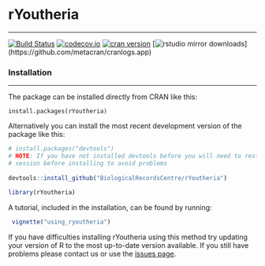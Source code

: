 # rYoutheria
------
[![Build Status](https://travis-ci.org/BiologicalRecordsCentre/rYoutheria.svg)](https://travis-ci.org/BiologicalRecordsCentre/rYoutheria)
[![codecov.io](https://codecov.io/github/BiologicalRecordsCentre/rYoutheria/coverage.svg?branch=master)](https://codecov.io/github/BiologicalRecordsCentre/rYoutheria?branch=master)
[![cran version](http://www.r-pkg.org/badges/version/rYoutheria)](http://cran.rstudio.com/web/packages/rYoutheria) 
[![rstudio mirror downloads](http://cranlogs.r-pkg.org/badges/rYoutheria?)](https://github.com/metacran/cranlogs.app)

### Installation
----------------

The package can be installed directly from CRAN like this:
    
    install.packages(rYoutheria)

Alternatively you can install the most recent development version of the package like this:

```r
# install.packages("devtools")
# NOTE: If you have not installed devtools before you will need to restart you R
# session before installing to avoid problems
    
devtools::install_github("BiologicalRecordsCentre/rYoutheria")
    
library(rYoutheria)
```

A tutorial, included in the installation, can be found by running:

```r
 vignette("using_ryoutheria")
 ```
 
If you have difficulties installing rYoutheria using this method try updating your version of R to the most up-to-date version available. If you still have problems please contact us or use the [issues page](https://github.com/BiologicalRecordsCentre/rYoutheria/issues?state=open).
